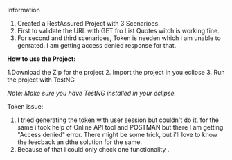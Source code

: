 Information

1. Created a RestAssured Project with 3 Scenarioes.
2. First to validate the URL with GET fro List Quotes witch is working fine.
3. For second and third scenarioes, Token is needen which i am unable to genrated. I am getting access denied response for that.

**How to use the Project:**

1.Download the Zip for the project
2. Import the project in you eclipse
3. Run the project with TestNG

*Note: Make sure you have TestNG installed in your eclipse.*

Token issue:

1. I tried generating the token with user session but couldn't do it. for the same i took help of Online API tool and POSTMAN but there I am getting "Access denied" error. There might be some trick, but i'll love to know the feecback an dthe solution for the same.
2. Because of that i could only check one functionality .
